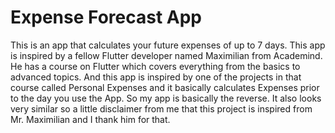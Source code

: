 # Expense Forecast App

This is an app that calculates your future expenses of up to 7 days. This app is inspired by a fellow Flutter developer named Maximilian from Academind. He has a course on Flutter which covers everything from the basics to advanced topics. And this app is inspired by one of the projects in that course called Personal Expenses and it basically calculates Expenses prior to the day you use the App. So my app is basically the reverse. It also looks very similar so a little disclaimer from me that this project is inspired from Mr. Maximilian and I thank him for that.